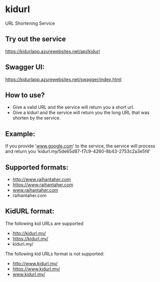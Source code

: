 # kidurl
URL Shortening Service

## Try out the service
https://kidurlapp.azurewebsites.net/api/kidurl

## Swagger UI:
https://kidurlapp.azurewebsites.net/swagger/index.html

## How to use?
- Give a valid URL and the service will return you a short url.
- Give a kidurl and the service will return you the long URL that was shorten by the service.

## Example:
If you provide 'www.google.com' to the service, the service will process and return you 'kidurl.my/5de65d87-f7c9-4260-8b43-2753c2a3e5f4'

## Supported formats:
- http://www.raihantaher.com
- https://www.raihantaher.com
- www.raihantaher.com
- raihantaher.com

## KidURL format:
The following kid URLs are supported
- http://kidurl.my/
- https://kidurl.my/
- kidurl.my/

The following kid URLs format is not supported:
- http://www.kidurl.my/
- https://www.kidurl.my/
- www.kidurl.my/
